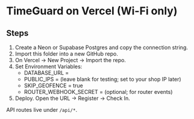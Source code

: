 # TimeGuard on Vercel (Wi-Fi only)

## Steps
1) Create a Neon or Supabase Postgres and copy the connection string.
2) Import this folder into a new GitHub repo.
3) On Vercel → New Project → Import the repo.
4) Set Environment Variables:
   - DATABASE_URL = <your postgres connection string>
   - PUBLIC_IPS    =   (leave blank for testing; set to your shop IP later)
   - SKIP_GEOFENCE = true
   - ROUTER_WEBHOOK_SECRET = <long random>   (optional; for router events)
5) Deploy. Open the URL → Register → Check In.

API routes live under `/api/*`.
